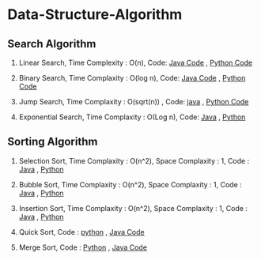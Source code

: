 # Data-Structure-Algorithm

## Search Algorithm

1. Linear Search, Time Complexity : O(n), 
Code: [Java Code](https://github.com/mohitsingla123/Data-Structure/blob/master/Search%20Algorithm/LinearSearch.java)  ,  [Python Code](https://github.com/mohitsingla123/Data-Structure/blob/master/Search%20Algorithm/LinearSearch.py)

2. Binary Search, Time Complaxity : O(log n),
Code: [Java Code](https://github.com/mohitsingla123/Data-Structure/blob/master/Search%20Algorithm/BinarySearch.java)  ,  [Python Code](https://github.com/mohitsingla123/Data-Structure/blob/master/Search%20Algorithm/BinarySearch.py)

3. Jump Search, Time Complaxity : O(sqrt(n)) , Code: [java](https://github.com/mohitsingla123/Data-Structure/blob/master/Search%20Algorithm/JumpSearch.java)  ,  [Python Code](https://github.com/mohitsingla123/Data-Structure/blob/master/JumpSearch.py#L2)

4. Exponential Search,  Time Complaxity : O(Log n),  Code: [Java]()  ,  [Python]() 


## Sorting Algorithm

1. Selection Sort, Time Complaxity : O(n^2), Space Complaxity  : 1,   Code  :   [Java](https://github.com/mohitsingla123/Data-Structure/blob/master/Sorting%20Algorithm/SelectionSort.java) ,   [Python](https://github.com/mohitsingla123/Data-Structure/blob/master/Sorting%20Algorithm/selection_sort.py)

2. Bubble Sort, Time Complaxity : O(n^2), Space Complaxity  : 1,   Code  :   [Java](https://github.com/mohitsingla123/Data-Structure/blob/master/Sorting%20Algorithm/Bubble_sort.java) ,   [Python](https://github.com/mohitsingla123/Data-Structure/blob/master/Sorting%20Algorithm/bubble_sort.py)

3. Insertion Sort,  Time Complaxity : O(n^2),  Space Complaxity   : 1,   Code  :   [Java](https://github.com/mohitsingla123/Data-Structure/blob/master/Sorting%20Algorithm/InsertionSort.java) ,   [Python](https://github.com/mohitsingla123/Data-Structure/blob/master/Sorting%20Algorithm/insertion_sort.py)

4. Quick Sort, Code  :  [python](https://github.com/mohitsingla123/Data-Structure/blob/master/Sorting%20Algorithm/quick_sort.py) ,  [Java Code]()

5. Merge Sort,  Code  : [Python](https://github.com/mohitsingla123/Data-Structure/blob/master/Sorting%20Algorithm/merge_sort.py) ,  [Java Code]()

